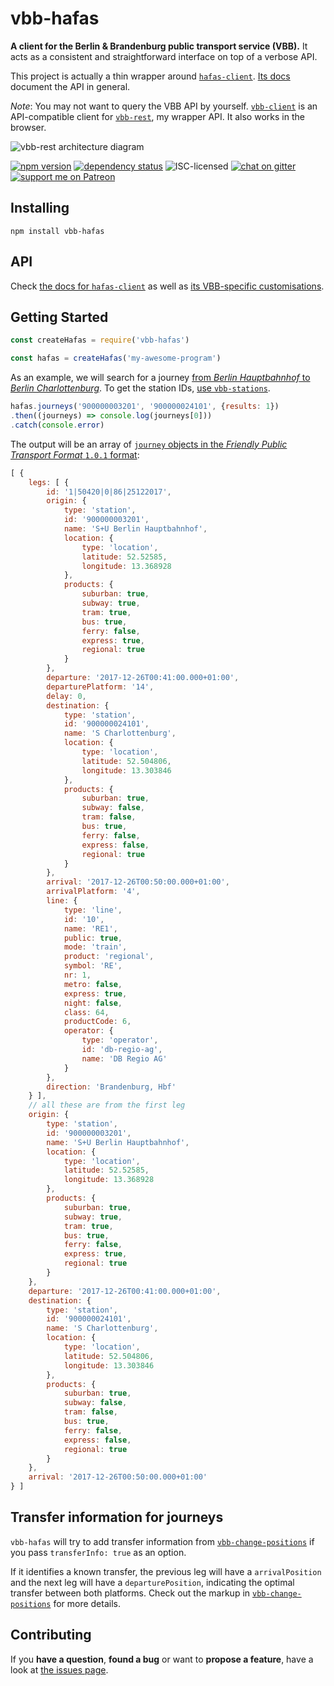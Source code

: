 # vbb-hafas

**A client for the Berlin & Brandenburg public transport service (VBB).** It acts as a consistent and straightforward interface on top of a verbose API.

This project is actually a thin wrapper around [`hafas-client`](https://github.com/public-transport/hafas-client#hafas-client). [Its docs](https://github.com/public-transport/hafas-client/tree/master/docs) document the API in general.

*Note*: You may not want to query the VBB API by yourself. [`vbb-client`](https://github.com/derhuerst/vbb-client) is an API-compatible client for [`vbb-rest`](https://github.com/derhuerst/vbb-rest), my wrapper API. It also works in the browser.

![vbb-rest architecture diagram](https://rawgit.com/derhuerst/vbb-rest/hafas-rest-api/architecture.svg)

[![npm version](https://img.shields.io/npm/v/vbb-hafas.svg)](https://www.npmjs.com/package/vbb-hafas)
[![dependency status](https://img.shields.io/david/derhuerst/vbb-hafas.svg)](https://david-dm.org/derhuerst/vbb-hafas)
![ISC-licensed](https://img.shields.io/github/license/derhuerst/vbb-hafas.svg)
[![chat on gitter](https://badges.gitter.im/derhuerst.svg)](https://gitter.im/derhuerst)
[![support me on Patreon](https://img.shields.io/badge/support%20me-on%20patreon-fa7664.svg)](https://patreon.com/derhuerst)


## Installing

```shell
npm install vbb-hafas
```


## API

Check [the docs for `hafas-client`](https://github.com/public-transport/hafas-client/tree/master/docs) as well as [its VBB-specific customisations](https://github.com/public-transport/hafas-client/blob/master/p/vbb/readme.md).


## Getting Started

```javascript
const createHafas = require('vbb-hafas')

const hafas = createHafas('my-awesome-program')
```

As an example, we will search for a journey [from *Berlin Hauptbahnhof* to *Berlin Charlottenburg*](https://www.google.de/maps/dir/Berlin+Hauptbahnhof,+Europaplatz,+Berlin/S+Berlin-Charlottenburg/@52.5212391,13.3287227,13z). To get the station IDs, [use `vbb-stations`](https://github.com/derhuerst/vbb-stations#usage).

```javascript
hafas.journeys('900000003201', '900000024101', {results: 1})
.then((journeys) => console.log(journeys[0]))
.catch(console.error)
```

The output will be an array of [`journey` objects in the *Friendly Public Transport Format* `1.0.1` format](https://github.com/public-transport/friendly-public-transport-format/tree/1.0.1/spec#journey):

```javascript
[ {
	legs: [ {
		id: '1|50420|0|86|25122017',
		origin: {
			type: 'station',
			id: '900000003201',
			name: 'S+U Berlin Hauptbahnhof',
			location: {
				type: 'location',
				latitude: 52.52585,
				longitude: 13.368928
			},
			products: {
				suburban: true,
				subway: true,
				tram: true,
				bus: true,
				ferry: false,
				express: true,
				regional: true
			}
		},
		departure: '2017-12-26T00:41:00.000+01:00',
		departurePlatform: '14',
		delay: 0,
		destination: {
			type: 'station',
			id: '900000024101',
			name: 'S Charlottenburg',
			location: {
				type: 'location',
				latitude: 52.504806,
				longitude: 13.303846
			},
			products: {
				suburban: true,
				subway: false,
				tram: false,
				bus: true,
				ferry: false,
				express: false,
				regional: true
			}
		},
		arrival: '2017-12-26T00:50:00.000+01:00',
		arrivalPlatform: '4',
		line: {
			type: 'line',
			id: '10',
			name: 'RE1',
			public: true,
			mode: 'train',
			product: 'regional',
			symbol: 'RE',
			nr: 1,
			metro: false,
			express: true,
			night: false,
			class: 64,
			productCode: 6,
			operator: {
				type: 'operator',
				id: 'db-regio-ag',
				name: 'DB Regio AG'
			}
		},
		direction: 'Brandenburg, Hbf'
	} ],
	// all these are from the first leg
	origin: {
		type: 'station',
		id: '900000003201',
		name: 'S+U Berlin Hauptbahnhof',
		location: {
			type: 'location',
			latitude: 52.52585,
			longitude: 13.368928
		},
		products: {
			suburban: true,
			subway: true,
			tram: true,
			bus: true,
			ferry: false,
			express: true,
			regional: true
		}
	},
	departure: '2017-12-26T00:41:00.000+01:00',
	destination: {
		type: 'station',
		id: '900000024101',
		name: 'S Charlottenburg',
		location: {
			type: 'location',
			latitude: 52.504806,
			longitude: 13.303846
		},
		products: {
			suburban: true,
			subway: false,
			tram: false,
			bus: true,
			ferry: false,
			express: false,
			regional: true
		}
	},
	arrival: '2017-12-26T00:50:00.000+01:00'
} ]
```


## Transfer information for journeys

`vbb-hafas` will try to add transfer information from [`vbb-change-positions`](https://github.com/juliuste/vbb-change-positions) if you pass `transferInfo: true` as an option.

If it identifies a known transfer, the previous leg will have a `arrivalPosition` and the next leg will have a `departurePosition`, indicating the optimal transfer between both platforms. Check out the markup in [`vbb-change-positions`](https://github.com/juliuste/vbb-change-positions) for more details.


## Contributing

If you **have a question**, **found a bug** or want to **propose a feature**, have a look at [the issues page](https://github.com/derhuerst/vbb-hafas/issues).
